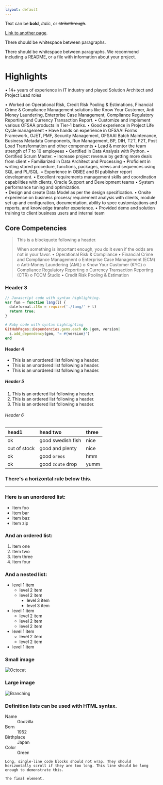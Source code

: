 ```yaml
---
layout: default
---
```


Text can be **bold**, _italic_, or ~~strikethrough~~.

[Link to another page](./another-page.html).

There should be whitespace between paragraphs.

There should be whitespace between paragraphs. We recommend including a README, or a file with information about your project.

# Highlights

 •	14+ years of experience in IT industry and played Solution Architect and Project Lead roles
 
 •	Worked on Operational Risk, Credit Risk Pooling & Estimations, Financial Crime & Compliance Management solutions like Know Your Customer, Anti Money Laundering, Enterprise Case Management, Compliance Regulatory Reporting and Currency Transaction Report.
 •	Customize and implement various OFSAA products in Tier-1 banks.
 •	Good experience in Project Life Cycle management
 •	Have hands on experience in OFSAAI Forms Framework, OJET, PMF, Security Management, OFSAAI Batch Maintenance, Business Metadata Components, Run Management, BP, DIH, T2T, F2T, Post Load Transformation and other components
 •	Lead & mentor the team strength of 7 to 10 employees
 •	Certified in Data Analysis with Python.
 •	Certified Scrum Master.
 •	Increase project revenue by getting more deals from client
 •	Familiarized in Data Architect and Processing
•	Proficient in writing stored procedure, functions, packages, views and sequences using SQL and PL/SQL. 
•	Experience in OBIEE and BI publisher report development.
•	Excellent requirements management skills and coordination capabilities with clients, Oracle Support and Development teams
•	System performance tuning and optimization.  
•	Design and create Data Model as per the design specification.
•	Onsite experience on business process/ requirement analysis with clients, module set up and configuration, documentation, ability to spec customizations and reports, and knowledge transfer experience.
•	Provided demo and solution training to client business users and internal team


## Core Competencies

> This is a blockquote following a header.
>
> When something is important enough, you do it even if the odds are not in your favor.
•	Operational Risk & Compliance
•	Financial Crime and Compliance Management
    o	Enterprise Case Management (ECM)
    o	Anti-Money Laundering (AML)
    o	Know Your Customer (KYC)
    o	Compliance Regulatory Reporting
    o	Currency Transaction Reporting (CTR)
    o	FCCM Studio
•	Credit Risk Pooling & Estimation

### Header 3

```js
// Javascript code with syntax highlighting.
var fun = function lang(l) {
  dateformat.i18n = require('./lang/' + l)
  return true;
}
```

```ruby
# Ruby code with syntax highlighting
GitHubPages::Dependencies.gems.each do |gem, version|
  s.add_dependency(gem, "= #{version}")
end
```

#### Header 4

*   This is an unordered list following a header.
*   This is an unordered list following a header.
*   This is an unordered list following a header.

##### Header 5

1.  This is an ordered list following a header.
2.  This is an ordered list following a header.
3.  This is an ordered list following a header.

###### Header 6

| head1        | head two          | three |
|:-------------|:------------------|:------|
| ok           | good swedish fish | nice  |
| out of stock | good and plenty   | nice  |
| ok           | good `oreos`      | hmm   |
| ok           | good `zoute` drop | yumm  |

### There's a horizontal rule below this.

* * *

### Here is an unordered list:

*   Item foo
*   Item bar
*   Item baz
*   Item zip

### And an ordered list:

1.  Item one
1.  Item two
1.  Item three
1.  Item four

### And a nested list:

- level 1 item
  - level 2 item
  - level 2 item
    - level 3 item
    - level 3 item
- level 1 item
  - level 2 item
  - level 2 item
  - level 2 item
- level 1 item
  - level 2 item
  - level 2 item
- level 1 item

### Small image

![Octocat](https://github.githubassets.com/images/icons/emoji/octocat.png)

### Large image

![Branching](https://guides.github.com/activities/hello-world/branching.png)


### Definition lists can be used with HTML syntax.

<dl>
<dt>Name</dt>
<dd>Godzilla</dd>
<dt>Born</dt>
<dd>1952</dd>
<dt>Birthplace</dt>
<dd>Japan</dd>
<dt>Color</dt>
<dd>Green</dd>
</dl>

```
Long, single-line code blocks should not wrap. They should horizontally scroll if they are too long. This line should be long enough to demonstrate this.
```

```
The final element.
```
